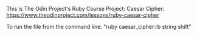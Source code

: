 This is The Odin Project's Ruby Course Project: Caesar Cipher:
https://www.theodinproject.com/lessons/ruby-caesar-cipher

To run the file from the command line: "ruby caesar_cipher.rb string shift"
